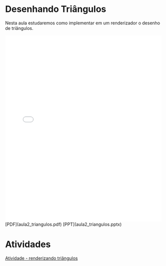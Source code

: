 # Desenhando Triângulos

Nesta aula estudaremos como implementar em um renderizador o desenho de triângulos.

<!-- !!! pdf
    ![](aula2_triangulos.pdf) -->

<embed height="600" src="aula2_triangulos.pdf" type="application/pdf" width="100%">
[PDF](aula2_triangulos.pdf)
[PPT](aula2_triangulos.pptx)

# Atividades

[Atividade - renderizando triângulos](atividade_renderizando_triangulos.ipynb)
<!-- [![Open In Colab](https://colab.research.google.com/assets/colab-badge.svg)](https://colab.research.google.com/github/lpsoares/ComputacaoGrafica/blob/main/content/aulas/01-introducao/atividade_desenho_de_uma_linha.ipynb) -->
